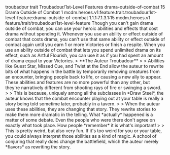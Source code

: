 <ability>
  <metadata>
    <class>troubadour</class>
    <feature_type>trait</feature_type>
    <file_dpath>Troubadour/1st-Level Features</file_dpath>
    <item_id>drama-outside-of-combat</item_id>
    <item_index>15</item_index>
    <item_name>Drama Outside of Combat</item_name>
    <level>1</level>
    <scc>mcdm.heroes.v1:feature.trait.troubadour.1st-level-feature:drama-outside-of-combat</scc>
    <scdc>1.1.1:7.1.3.1:15</scdc>
    <source>mcdm.heroes.v1</source>
    <type>feature/trait/troubadour/1st-level-feature</type>
  </metadata>
  <effects>
    <effect type="mundane">Though you can&apos;t gain drama outside of combat, you can use your heroic abilities and effects that cost drama without spending it. Whenever you use an ability or effect outside of combat that costs drama, you can&apos;t use that same ability or effect outside of combat again until you earn 1 or more Victories or finish a respite.
When you use an ability outside of combat that lets you spend unlimited drama on its effect, such as Artful Flourish, you can use it as if you had spent an amount of drama equal to your Victories.
&gt; **The Auteur Troubadour**
&gt;
&gt; Abilities like Guest Star, Missed Cue, and Twist at the End allow the auteur to rewrite bits of what happens in the battle by temporarily removing creatures from an encounter, bringing people back to life, or causing a new ally to appear. These abilities and features are no more powerful than any other, but they&apos;re narratively different from shooting rays of fire or swinging a sword.
&gt;
&gt; This is because, uniquely among all the subclasses in *Draw Steel*, the auteur knows that the combat encounter playing out at your table is really a story being told sometime later, probably in a tavern.
&gt;
&gt; When the auteur uses these abilities, they are changing that story. They rewrite stories to make them more dramatic in the telling. What *actually* happened is a matter of some debate. Even the people who were there don&apos;t agree on exactly what took place. How people *remember* it is what&apos;s important!
&gt;
&gt; This is pretty weird, but also very fun. If it&apos;s too weird for you or your table, you could always interpret those abilities as a kind of magic. A school of conjuring that really does change the battlefield, which the auteur merely *flavors* as rewriting the story.</effect>
  </effects>
</ability>
